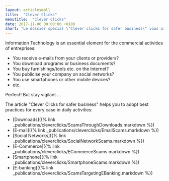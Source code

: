 ```yaml
---
layout: articlesmall
title:  "Clever Clicks"
menutitle:  "Clever Clicks"
date: 2017-11-06 00:00:00 +0100
short: "Le dossier spécial \"Clever clicks for safer business\" vous aide à adopter les bons réflexes dans tous les cas de figure rencontrés au quotidien"
---
```

Information Technology is an essential element for the commercial activities of entreprises:

- You receive e-mails from your clients or providers?
- You download programs or business documents?
- You buy furnishings/tools etc. on the Internet?
- You publicise your company on social networks?
- You use smartphones or other mobile devices?
- etc.

Perfect! But stay vigilant ...

The article "Clever Clicks for safer business" helps you to adopt best practices for every case in daily activities:
- [Downloads]({% link _publications/cleverclicks/ScamsThroughDownloads.markdown %})
- [E-mail]({% link _publications/cleverclicks/EmailScams.markdown %})
- [Social Networks]({% link _publications/cleverclicks/SocialNetworkScams.markdown %})
- [E-Commerce]({% link _publications/cleverclicks/ECommerceScams.markdown %})
- [Smartphone]({% link _publications/cleverclicks/SmartphoneScams.markdown %})
- [E-banking]({% link _publications/cleverclicks/ScamsTargetingEBanking.markdown %})
